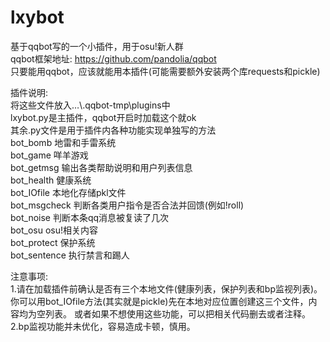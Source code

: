 # lxybot
基于qqbot写的一个小插件，用于osu!新人群  
qqbot框架地址: https://github.com/pandolia/qqbot  
只要能用qqbot，应该就能用本插件(可能需要额外安装两个库requests和pickle)  

插件说明:  
将这些文件放入…\\\.qqbot-tmp\plugins中  
lxybot.py是主插件，qqbot开启时加载这个就ok  
其余.py文件是用于插件内各种功能实现单独写的方法  
bot_bomb 地雷和手雷系统  
bot_game 咩羊游戏  
bot_getmsg 输出各类帮助说明和用户列表信息  
bot_health 健康系统  
bot_IOfile 本地化存储pkl文件  
bot_msgcheck 判断各类用户指令是否合法并回馈(例如!roll)  
bot_noise 判断本条qq消息被复读了几次  
bot_osu osu!相关内容  
bot_protect 保护系统  
bot_sentence 执行禁言和踢人  

注意事项:  
1.请在加载插件前确认是否有三个本地文件(健康列表，保护列表和bp监视列表)。
你可以用bot_IOfile方法(其实就是pickle)先在本地对应位置创建这三个文件，内容均为空列表。
或者如果不想使用这些功能，可以把相关代码删去或者注释。  
2.bp监视功能并未优化，容易造成卡顿，慎用。

